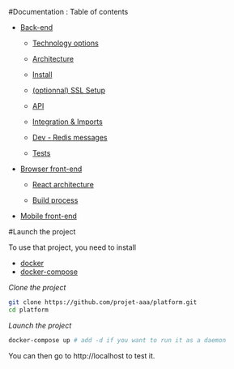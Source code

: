 #Documentation : Table of contents

 - [Back-end](https://github.com/projet-aaa/platform/blob/master/var/docs/back-end)

    - [Technology options](https://github.com/projet-aaa/platform/blob/master/var/docs/back-end/technology-options.md)
   
    - [Architecture](https://github.com/projet-aaa/platform/blob/master/var/docs/back-end/architecture.md)
   
    - [Install](https://github.com/projet-aaa/platform/blob/master/var/docs/back-end/install.md)
  
    - [(optionnal) SSL Setup](https://github.com/projet-aaa/platform/blob/master/var/docs/back-end/ssl-setup.md)
  
    - [API](https://github.com/projet-aaa/platform/blob/master/var/docs/back-end/api.md)
    
    - [Integration & Imports](https://github.com/projet-aaa/platform/blob/master/var/docs/back-end/integration-imports.md)
  
    - [Dev - Redis messages](https://github.com/projet-aaa/platform/blob/master/var/docs/back-end/redis-messages.md)
    
    - [Tests](https://github.com/projet-aaa/platform/blob/master/var/docs/back-end/tests.md)
    
 - [Browser front-end](https://github.com/projet-aaa/platform/blob/master/var/docs/browser-front-end)    

    - [React architecture](https://github.com/projet-aaa/platform/blob/master/var/docs/browser-front-end/react-architecture.md)

    - [Build process](https://github.com/projet-aaa/platform/blob/master/var/docs/browser-front-end/build-process.md)

 - [Mobile front-end](https://github.com/projet-aaa/platform/blob/master/var/docs/mobile-front-end)

#Launch the project

To use that project, you need to install
- [docker](https://docs.docker.com/engine/installation/)
- [docker-compose](https://docs.docker.com/compose/install/)
 

*Clone the project*

```bash
git clone https://github.com/projet-aaa/platform.git
cd platform
```

*Launch the project*

```bash
docker-compose up # add -d if you want to run it as a daemon
```

You can then go to http://localhost to test it.
